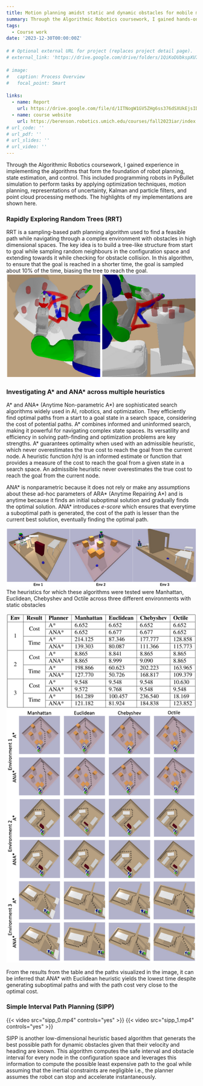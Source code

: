 ```yaml
---
title: Motion planning amidst static and dynamic obstacles for mobile manipulators
summary: Through the Algorithmic Robotics coursework, I gained hands-on experience in implementing foundational algorithms for robot planning, state estimation, control, and optimization, showcasing applications in motion planning, uncertainty representation, filtering techniques, and point cloud processing.
tags:
  - Course work
date: '2023-12-30T00:00:00Z'

# # Optional external URL for project (replaces project detail page).
# external_link: 'https://drive.google.com/drive/folders/1QiKoDUbkspXU7acjHh91cRRhuZhNsnxe'

# image:
#   caption: Process Overview
#   focal_point: Smart

links:
  - name: Report
    url: https://drive.google.com/file/d/1ITNogW1GV5ZHg6ss376dSXUkEjsIDwxw/view?usp=sharing
  - name: course website
    url: https://berenson.robotics.umich.edu/courses/fall2023iar/index.html 
# url_code: ''
# url_pdf: ''
# url_slides: ''
# url_video: ''
---
```


Through the Algorithmic Robotics coursework, I gained experience in implementing the algorithms that form the foundation of robot planning, state estimation, and control. This included programming robots in PyBullet simulation to perform tasks by applying optimization techniques, motion planning, representations of uncertainty, Kalman and particle filters, and point cloud processing methods. The highlights of my implementations are shown here.  

### Rapidly Exploring Random Trees (RRT)
RRT is a sampling-based path planning algorithm used to find a feasible path while navigating through a complex environment with obstacles in high dimensional spaces. The key idea is to build a tree-like structure from start to goal while sampling random neighbours in the configuration space and extending towards it while checking for obstacle collision. In this algorithm, to ensure that the goal is reached in a shorter time, the goal is sampled about 10% of the time, biasing the tree to reach the goal.
![screen render text](rrtResults.png "Top-view and side-view of RRT-connect generating the computed path (red) and pruning that path (blue) for a 7DoF PR2 robot in PyBullet simulation")

### Investigating A* and ANA* across multiple heuristics
<!-- {{< video src="amr.mp4" controls="yes" >}} -->
A* and ANA* (Anytime Non-parametric A*) are sophisticated search algorithms widely used in AI, robotics, and optimization. They efficiently find optimal paths from a start to a goal state in a search space, considering the cost of potential paths. A* combines informed and uninformed search, making it powerful for navigating complex state spaces. Its versatility and efficiency in solving path-finding and optimization problems are key strengths. A* guarantees optimality when used with an admissible heuristic, which never overestimates the true cost to reach the goal from the current node. A heuristic function _h(n)_ is an informed estimate or function that provides a measure of the cost to reach the goal from a given state in a search space. An admissible heuristic never overestimates the true cost to reach the goal from the current node.

ANA* is nonparametric because it does not rely or make any assumptions about these ad-hoc parameters of ARA* (Anytime Repairing A*) and is anytime because it finds an initial suboptimal solution and gradually finds the optimal solution. ANA* introduces _e-score_ which ensures that everytime a suboptimal path is generated, the cost of the path is lesser than the current best solution, eventually finding the optimal path. 

![screen render text](envs.png "Different environments in which A* and ANA* are executed. The start node and the goal node and indicated by a red and blue spheres respectively")
The heuristics for which these algorithms were tested were Manhattan, Euclidean, Chebyshev and Octile across three different environments with static obstacles 

![screen render text](costVsTime.png "Quantitative results")
![screen render text](anaResults.png "Qualitative results")

From the results from the table and the paths visualized in the image, it can be inferred that ANA* with Euclidean heuristic yields the lowest time despite generating suboptimal paths and with the path cost very close to the optimal cost.

### Simple Interval Path Planning (SIPP)
{{< video src="sipp_0.mp4" controls="yes" >}}
{{< video src="sipp_1.mp4" controls="yes" >}}

SIPP is another low-dimensional heuristic based algorithm that generats the best possible path for dynamic obstacles given that their velocity and heading are known. This algorithm computes the safe interval and obstacle interval for every node in the configuration space and leverages this information to compute the possible least expensive path to the goal while assuming that the inertial constraints are negligible i.e., the planner assumes the robot can stop and accelerate instantaneously.